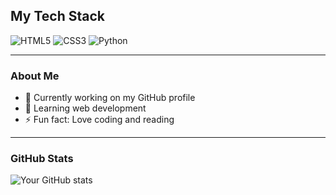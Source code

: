 ## My Tech Stack

<p align="left">
    <img src="https://img.shields.io/badge/HTML5-E34F26?style=for-the-badge&logo=html5&logoColor=white" alt="HTML5">
    <img src="https://img.shields.io/badge/CSS3-1572B6?style=for-the-badge&logo=css3&logoColor=white" alt="CSS3">
    <img src="https://img.shields.io/badge/Python-3776AB?style=for-the-badge&logo=python&logoColor=white" alt="Python">
</p>

---

### About Me
- 🔭 Currently working on my GitHub profile
- 🌱 Learning web development
- ⚡ Fun fact: Love coding and reading

---

### GitHub Stats
![Your GitHub stats](https://github-readme-stats.vercel.app/api?username=Dyna-ultra&show_icons=true&theme=radical)
